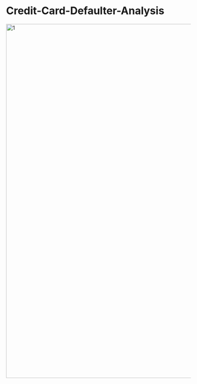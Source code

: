 # Credit-Card-Defaulter-Analysis

<img width="965" alt="1" src="https://user-images.githubusercontent.com/55050907/161186635-0bcdc3a1-49f5-45ab-b257-a3bdda600627.png">
